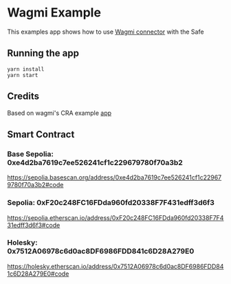 # Wagmi Example

This examples app shows how to use [Wagmi connector](/packages/safe-apps-wagmi/) with the Safe

## Running the app
```
yarn install
yarn start
```

## Credits

Based on wagmi's CRA example [app](https://github.com/tmm/wagmi/tree/main/examples/cra)

## Smart Contract

### Base Sepolia: 0xe4d2ba7619c7ee526241cf1c229679780f70a3b2

https://sepolia.basescan.org/address/0xe4d2ba7619c7ee526241cf1c229679780f70a3b2#code

### Sepolia: 0xF20c248FC16FDda960fd20338F7F431edff3d6f3

https://sepolia.etherscan.io/address/0xF20c248FC16FDda960fd20338F7F431edff3d6f3#code

### Holesky: 0x7512A06978c6d0ac8DF6986FDD841c6D28A279E0

https://holesky.etherscan.io/address/0x7512A06978c6d0ac8DF6986FDD841c6D28A279E0#code
